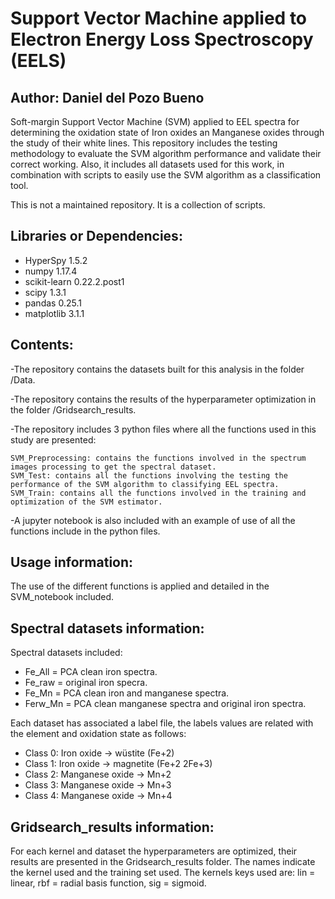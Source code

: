 # Support Vector Machine applied to Electron Energy Loss Spectroscopy (EELS)

## Author: Daniel del Pozo Bueno

Soft-margin Support Vector Machine (SVM) applied to EEL spectra for determining the oxidation state of Iron oxides an Manganese oxides through the study of their white lines. This repository includes the testing methodology to evaluate the SVM algorithm performance and validate their correct working. Also, it includes all datasets used for this work, in combination with scripts to easily use the SVM algorithm as a classification tool. 

This is not a maintained repository. It is a collection of scripts.

## Libraries or Dependencies: 

- HyperSpy 1.5.2
- numpy 1.17.4
- scikit-learn 0.22.2.post1
- scipy 1.3.1
- pandas 0.25.1
- matplotlib 3.1.1

## Contents: 

-The repository contains the datasets built for this analysis in the folder /Data.

-The repository contains the results of the hyperparameter optimization in the folder /Gridsearch_results.

-The repository includes 3 python files where all the functions used in this study are presented:

	SVM_Preprocessing: contains the functions involved in the spectrum images processing to get the spectral dataset. 
	SVM_Test: contains all the functions involving the testing the performance of the SVM algorithm to classifying EEL spectra. 
	SVM_Train: contains all the functions involved in the training and optimization of the SVM estimator. 
	
-A jupyter notebook is also included with an example of use of all the functions include in the python files. 

## Usage information:

The use of the different functions is applied and detailed in the SVM_notebook included. 

## Spectral datasets information:

Spectral datasets included: 
- Fe_All = PCA clean iron spectra. 
- Fe_raw = original iron specra. 
- Fe_Mn = PCA clean iron and manganese spectra.
- Ferw_Mn = PCA clean manganese spectra and original iron spectra. 

Each dataset has associated a label file, the labels values are related with the element and oxidation state as follows:

- Class 0: Iron oxide -> wüstite (Fe+2)
- Class 1: Iron oxide -> magnetite (Fe+2 2Fe+3)
- Class 2: Manganese oxide -> Mn+2
- Class 3: Manganese oxide -> Mn+3
- Class 4: Manganese oxide -> Mn+4

## Gridsearch_results information: 

For each kernel and dataset the hyperparameters are optimized, their results are presented in the Gridsearch_results folder. The names indicate the kernel used and the training set used. The kernels keys used are: lin = linear, rbf = radial basis function, sig = sigmoid. 
